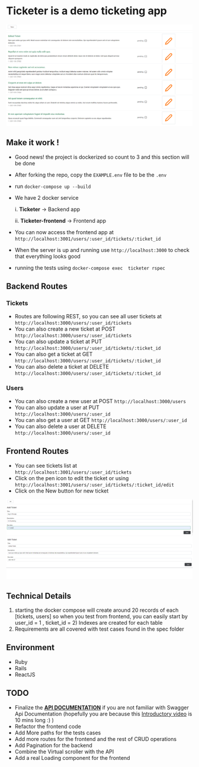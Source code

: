 # Ticketer is a demo ticketing app

![1.png](1.png)
## Make it work !

* Good news! the project is dockerized so count to 3 and this section will be done
* After forking the repo, copy the `EXAMPLE.env` file to be the `.env`
* run `docker-compose up --build`
* We have 2 docker service

    i. **Ticketer** -> Backend app

    ii. **Ticketer-frontend** -> Frontend app
* You can now access the frontend app at `http://localhost:3001/users/:user_id/tickets/:ticket_id`
* When the server is up and running use `http://localhost:3000` to check that everything looks good

* running the tests using `docker-compose exec  ticketer rspec`

## Backend Routes
### Tickets
* Routes are following REST, so you can see all user tickets at `http://localhost:3000/users/:user_id/tickets`
* You can also create a new ticket at POST `http://localhost:3000/users/:user_id/tickets`
* You can also update a ticket at PUT `http://localhost:3000/users/:user_id/tickets/:ticket_id`
* You can also get a ticket at GET `http://localhost:3000/users/:user_id/tickets/:ticket_id`
* You can also delete a ticket at DELETE `http://localhost:3000/users/:user_id/tickets/:ticket_id`

### Users

* You can also create a new user at POST `http://localhost:3000/users`
* You can also update a user at PUT `http://localhost:3000/users/:user_id`
* You can also get a user at GET `http://localhost:3000/users/:user_id`
* You can also delete a user at DELETE `http://localhost:3000/users/:user_id`
## Frontend Routes

* You can see tickets list at `http://localhost:3001/users/:user_id/tickets`
* Click on the pen icon to edit the ticket or using `http://localhost:3001/users/:user_id/tickets/:ticket_id/edit` 
* Click on the New button for new ticket

![2.png](2.png)
![e.png](e.png)

## Technical Details 

1) starting the docker compose will create around 20 records of each [tickets, users] so when you test from frontend, you can easily start by user_id = 1 , ticket_id = 2) Indexes are created for each table
3) Requirements are all covered with test cases found in the spec folder

## Environment

* Ruby
* Rails
* ReactJS


## TODO

* Finalize the [**API DOCUMENTATION**](http://localhost:3000/api-docs) if you are not familiar with Swagger Api Documentation (hopefully you are because this [Introductory video](https://www.youtube.com/watch?v=7MS1Z_1c5CU) is 10 mins long :) )
* Refactor the frontend code
* Add More paths for the tests cases
* Add more routes for the frontend and the rest of CRUD operations
* Add Pagination for the backend
* Combine the Virtual scroller with the API
* Add a real Loading component for the frontend
